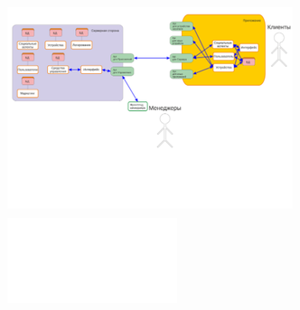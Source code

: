 ![Концептуальная схема](FirstArc.svg "Концептуальная схема")

![Концептуальная схема](FirstArc.pdf "Концептуальная схема")